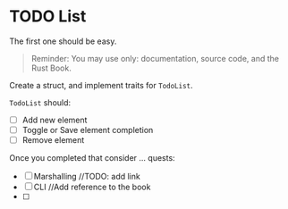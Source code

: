 # TODO List

The first one should be easy.
> Reminder: You may use only: documentation, source code, and the Rust Book.

Create a struct, and implement traits for `TodoList`.

`TodoList` should:
- [ ] Add new element
- [ ] Toggle or Save element completion
- [ ] Remove element

Once you completed that consider ... quests:
- [ ] Marshalling //TODO: add link
- [ ] CLI //Add reference to the book
- [ ] 